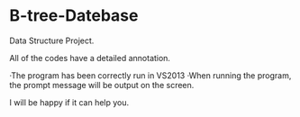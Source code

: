 # B-tree-Datebase

Data Structure Project. 

All of the codes have a detailed annotation.

  ·The program has been correctly run in VS2013
  ·When running the program, the prompt message will be output on the screen.
  
I will be happy if it can help you.
